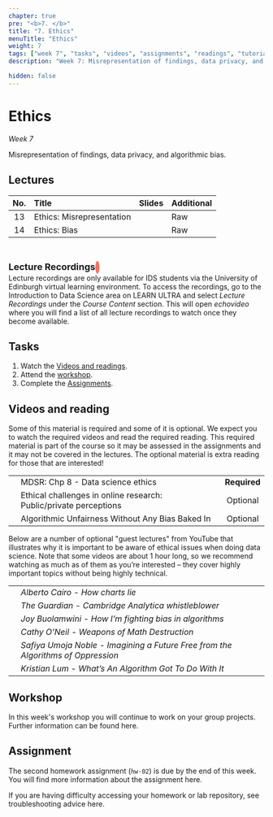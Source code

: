 ```yaml
---
chapter: true
pre: "<b>7. </b>"
title: "7. Ethics"
menuTitle: "Ethics"
weight: 7
tags: ["week 7", "tasks", "videos", "assignments", "readings", "tutorials"]
description: "Week 7: Misrepresentation of findings, data privacy, and algorithmic bias."

hidden: false
---
```


# Ethics

_Week 7_

Misrepresentation of findings, data privacy, and algorithmic bias.

## Lectures

<!--
| <div style="width:50px;text-align:center">No.</div> | <div style="width:250px;text-align:left">Title</div> |  <div style="width:80px;text-align:center">Slides</div> | <div style="width:170px;text-align:center">Additional Links</div> | -->
| <div style="text-align:center">No.</div> | <div style="text-align:left">Title</div> |  <div style="text-align:center">Slides</div> | <div style="text-align:center">Additional</div> |
|:---:|:---------------------|:--------:|:------|
| 13  | Ethics: Misrepresentation  | <span><a id = "lecture13"><i class="fas fa-desktop fa-lg"/></a></span> | <span><a id = "GHL13">Raw<i class="fab fa-fw fa-github"/></a></span> |
| 14  | Ethics: Bias  | <span><a id = "lecture14"><i class="fas fa-desktop fa-lg"/></a></span> | <span><a id = "GHL14">Raw<i class="fab fa-fw fa-github"/></a></span> |

<br>
<p  style="text-align: left"> 
<font size=4pt><b>Lecture Recordings</b></font>
<span class="fa-stack" style="scale:70%">
    <i class="fas fa-backward fa-stack-1x fa-1x fa-flip-horizontal" style="color:#f37361; box-sizing: content-box; line-height: 24px; width: 24px; height: 24px; border-radius: 100%; border-style: solid; border-width: 4px;"></i>
</span>
<br>
Lecture recordings are only available for IDS students via the University of Edinburgh virtual learning environment. To access the recordings, go to the Introduction to Data Science area on LEARN ULTRA and select <em>Lecture Recordings</em>  under the <em>Course Content</em> section. This will open <em>echovideo</em> where you will find a list of all lecture recordings to watch once they become available. 

</p>


## Tasks

<ol>
<li>Watch the <a href="#videos and readings">Videos and readings</a>.</li>
<li>Attend the <a href="#workshop">workshop</a>.</li>
  <li>Complete the <a href="#assignment">Assignments</a>.</li>
</ol>

## Videos and reading

<p style="text-align: left">Some of this material is required and some of it is optional. We expect you to watch the required videos and read the required reading. This required material is part of the course so it may be assessed in the assignments and it may not be covered in the lectures. The optional material is extra reading for those that are interested!</p>

<!--
| <div style="width:50px"></div>  | <div style="width:420px"></div>  |  <div style="width:200px"></div> |
|:---:|:---|:---:|
-->
|    |    |    |
|:--:|:---|:--:|
| <i class="fas fa-book"></i> | MDSR: <a id="MDSR8">Chp 8 - Data science ethics</a> | **Required** |
| <i class="fab fa-readme"></i> | <a id="EthChal">Ethical challenges in online research: Public/private perceptions</a> | Optional |
| <i class="fas fa-pen-fancy"></i> | <a id="AUWB">Algorithmic Unfairness Without Any Bias Baked In</a> | Optional |

<p style="text-align: left">
Below are a number of optional "guest lectures" from YouTube that illustrates why it is important to be aware of ethical issues when doing data science. Note that some videos are about 1 hour long, so we recommend watching as much as of them as you’re interested – they cover highly important topics without being highly technical.</p>

|   |   |
|:---:|:---------------------|
|  <a id="W7GL1YT"><span style="color: red;"><i class="fab fa-youtube fa-lg" /></span></a> |  *Alberto Cairo - How charts lie*  |
| <a id="W7GL2YT"><span style="color: red;"><i class="fab fa-youtube fa-lg" /></span></a>  | *The Guardian - Cambridge Analytica whistleblower*|
| <a id="W7GL3YT"><span style="color: red;"><i class="fab fa-youtube fa-lg" /></span></a> | *Joy Buolamwini - How I’m fighting bias in algorithms* |
| <a id="W7GL4YT"><span style="color: red;"><i class="fab fa-youtube fa-lg" /></span></a> | *Cathy O’Neil - Weapons of Math Destruction* |
| <a id="W7GL5YT"><span style="color: red;"><i class="fab fa-youtube fa-lg" /></span></a> | *Safiya Umoja Noble - Imagining a Future Free from the Algorithms of Oppression* |
| <a id="W7GL6YT"><span style="color: red;"><i class="fab fa-youtube fa-lg" /></span></a> | *Kristian Lum - What’s An Algorithm Got To Do With It* |


## Workshop

<p style="text-align: left"> In this week's workshop you will continue to work on your group projects. Further information can be found <a id="projectEND">here</a>.</p>

<!-- <p style="text-align: left"> The lab sheet can be accessed the day before the workshop, and the solutions the day after the workshop.</p>

| <div style="text-align:left">Laboratory Title</div> | <div style="text-align:left">Links</div> | <div style="text-align:left">Date</div> |
|:---|:---|:---|
| Lab06: Functions and iterations | <li><a id="LAB6I">Instructions</a></li> <li><a id="LAB6R">Repository</a></li><li><a id="LAB6K">Solutions</a>(<a id="LAB6Kraw">Raw</a>)</li> | Fri, 01 Nov  | -->

<!--
| Project: Proposal |<li><a id="project_1">Instructions</a></li> <li><a id="projectR">Repository</a></li>| Fri, 28 Oct  |
| Project: feedback |<li><a id="feedback_1">0900 workshop</a></li> <li><a id="feedback_2">1030 workshop</a></li><li><a id="feedback_3">1400 workshop</a></li><li><a id="feedback_4">1530 workshop</a></li>| Fri, 03 Nov, 16:00 UK  |-->


## Assignment

<span><p style="text-align: left">The second homework assignment (`hw-02`) is due by the end of this week. You will find more information about the assignment <a id="homework">here</a>.</p></span>

<p style="text-align: left">If you are having difficulty accessing your homework or lab repository, see troubleshooting advice <a id="troubleshoot">here</a>.</p>

<!--
## Assignments

<p style="text-align: left">If you are having difficulty accessing your HW or Lab repo, see troubleshooting advice <a id="troubleshoot">here</a>.</p>

| <div style="width:300px;text-align:left">Assignment Title</div> | <div style="width:170px;text-align:left">Links</div> | <div style="width:180px;text-align:left">Due</div> |
|:---|:---|:---|
| HW03: Money in politics | <li><a id="HW3I">Instructions</a></li><li><a id="HW3R">Repository</a></li><li><a id="HW3K">Solutions</a>(<a id="HW3Kraw">Raw</a>)</li> | Fri, 04 Nov, 12:00 UK |
| OQ05: Functions and iteration | <li><a id="OQ5">Quiz</a></li> | Mon, 31 Oct, 12:00 UK |


## Interactive R tutorials

<p style="text-align: left"> The following are interactive R tutorials, designed to give you more practice with R. These are optional, but they will show up in your next homework assignment, so you should gain familiarity with it. If you’re struggling with any of the topics covered this week, we strongly recommend you work through the interactive tutorials.</p>

|  <div style="width:480px"></div>  |  <div style="width:200px"></div>  |
|:---|:---|
| <a id="RT7">Money in US Politics</a> | Extra practice |
| <a id="RT8">Write functions</a> | Extra practice |
| <a id="RT9">Iterate</a> | Extra practice |
-->